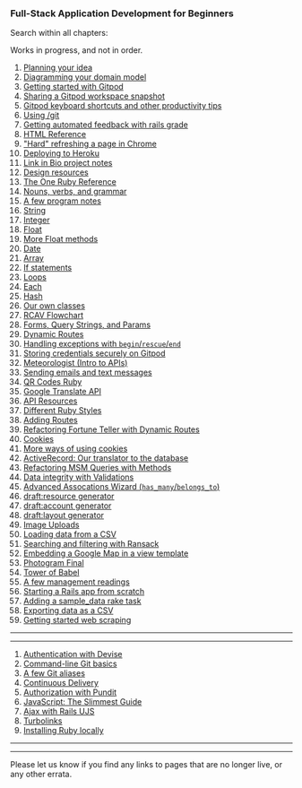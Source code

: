 ### Full-Stack Application Development for Beginners

Search within all chapters:

<div class="container">
  <div class="row">
    <div class="col-md-10 offset-md-1">
      <script async src="https://cse.google.com/cse.js?cx=84981202d2395b390"></script>
      <div class="gcse-search"></div>
    </div>
  </div>
</div>

Works in progress, and not in order.
 
 1. [Planning your idea](https://chapters.firstdraft.com/chapters/783)
 2. [Diagramming your domain model](https://chapters.firstdraft.com/chapters/782)
 3. [Getting started with Gitpod](https://chapters.firstdraft.com/chapters/785)
 4. [Sharing a Gitpod workspace snapshot](https://chapters.firstdraft.com/chapters/876)
 5. [Gitpod keyboard shortcuts and other productivity tips](https://chapters.firstdraft.com/chapters/834)
 6. [Using /git](https://chapters.firstdraft.com/chapters/839)
 7. [Getting automated feedback with rails grade](https://chapters.firstdraft.com/chapters/777)
 8. [HTML Reference](https://chapters.firstdraft.com/chapters/771)
 9.  ["Hard" refreshing a page in Chrome](https://chapters.firstdraft.com/chapters/877)
 10. [Deploying to Heroku](https://chapters.firstdraft.com/chapters/775)
 11. [Link in Bio project notes](https://chapters.firstdraft.com/chapters/886)
 12. [Design resources](https://chapters.firstdraft.com/chapters/788)
 13. [The One Ruby Reference](https://chapters.firstdraft.com/chapters/774)
 14. [Nouns, verbs, and grammar](https://chapters.firstdraft.com/chapters/754)
 15. [A few program notes](https://chapters.firstdraft.com/chapters/755)
 16. [String](https://chapters.firstdraft.com/chapters/757)
 17. [Integer](https://chapters.firstdraft.com/chapters/760)
 18. [Float](https://chapters.firstdraft.com/chapters/759)
 19. [More Float methods](https://chapters.firstdraft.com/chapters/853)
 20. [Date](https://chapters.firstdraft.com/chapters/768)
 21. [Array](https://chapters.firstdraft.com/chapters/758)
 22. [If statements](https://chapters.firstdraft.com/chapters/763)
 23. [Loops](https://chapters.firstdraft.com/chapters/764)
 24. [Each](https://chapters.firstdraft.com/chapters/765)
 25. [Hash](https://chapters.firstdraft.com/chapters/767)
 26. [Our own classes](https://chapters.firstdraft.com/chapters/769)
 27. [RCAV Flowchart](https://chapters.firstdraft.com/chapters/882)
 28. [Forms, Query Strings, and Params](https://chapters.firstdraft.com/chapters/881)
 29. [Dynamic Routes](https://chapters.firstdraft.com/chapters/897)
 30. [Handling exceptions with `begin`/`rescue`/`end`](https://chapters.firstdraft.com/chapters/833)
 31. [Storing credentials securely on Gitpod](https://chapters.firstdraft.com/chapters/792)
 32. [Meteorologist (Intro to APIs)](https://chapters.firstdraft.com/chapters/847)
 33. [Sending emails and text messages](https://chapters.firstdraft.com/chapters/848)
 34. [QR Codes Ruby](https://chapters.firstdraft.com/chapters/890)
 35. [Google Translate API](https://chapters.firstdraft.com/chapters/849)
 36. [API Resources](https://chapters.firstdraft.com/chapters/800)
 37. [Different Ruby Styles](https://chapters.firstdraft.com/chapters/787)
 38. [Adding Routes](https://chapters.firstdraft.com/chapters/779)
 39. [Refactoring Fortune Teller with Dynamic Routes](https://chapters.firstdraft.com/chapters/841)
 40. [Cookies](https://chapters.firstdraft.com/chapters/842)
 41. [More ways of using cookies](https://chapters.firstdraft.com/chapters/850)
 42. [ActiveRecord: Our translator to the database](https://chapters.firstdraft.com/chapters/770)
 43. [Refactoring MSM Queries with Methods](https://chapters.firstdraft.com/chapters/843)
 44. [Data integrity with Validations](https://chapters.firstdraft.com/chapters/845)
 45. [Advanced Assocations Wizard (`has_many`/`belongs_to`)](https://association-accessors.firstdraft.com/)
 46. [draft:resource generator](https://chapters.firstdraft.com/chapters/773)
 47. [draft:account generator](https://chapters.firstdraft.com/chapters/888)
 48. [draft:layout generator](https://chapters.firstdraft.com/chapters/889)
 49. [Image Uploads](https://chapters.firstdraft.com/chapters/790)
 50. [Loading data from a CSV](https://chapters.firstdraft.com/chapters/791)
 51. [Searching and filtering with Ransack](https://chapters.firstdraft.com/chapters/835)
 52. [Embedding a Google Map in a view template](https://chapters.firstdraft.com/chapters/836)
 53. [Photogram Final](https://chapters.firstdraft.com/chapters/837)
 54. [Tower of Babel](https://chapters.firstdraft.com/chapters/838)
 55. [A few management readings](https://chapters.firstdraft.com/chapters/789)
 56. [Starting a Rails app from scratch](https://chapters.firstdraft.com/chapters/851)
 57. [Adding a sample_data rake task](https://chapters.firstdraft.com/chapters/852)
 58. [Exporting data as a CSV](https://chapters.firstdraft.com/chapters/873)
 59. [Getting started web scraping](https://chapters.firstdraft.com/chapters/874)

---

---

1. [Authentication with Devise](https://chapters.firstdraft.com/chapters/880)
1. [Command-line Git basics](https://chapters.firstdraft.com/chapters/859)
1. [A few Git aliases](https://chapters.firstdraft.com/chapters/857)
1. [Continuous Delivery](https://chapters.firstdraft.com/chapters/858)
1. [Authorization with Pundit](https://chapters.firstdraft.com/chapters/860)
1. [JavaScript: The Slimmest Guide](https://chapters.firstdraft.com/chapters/893) 
1. [Ajax with Rails UJS](https://chapters.firstdraft.com/chapters/863)
1. [Turbolinks](https://chapters.firstdraft.com/chapters/895)
1. [Installing Ruby locally](https://chapters.firstdraft.com/chapters/865)

---
---

Please let us know if you find any links to pages that are no longer live, or any other errata.
